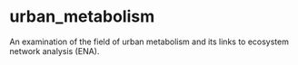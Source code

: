 urban_metabolism
================

An examination of the field of urban metabolism and its links to ecosystem network analysis (ENA).
